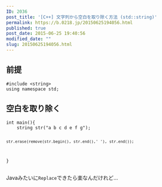 ```yaml
---
ID: 2036
post_title: '[C++] 文字列から空白を取り除く方法 (std::string)'
permalink: https://b.0218.jp/20150625194056.html
published: true
post_date: 2015-06-25 19:40:56
modified_date: ""
slug: 20150625194056.html
---
```

<!--more-->
<h2>前提</h2>
<pre class="language-cpp"><code>#include &lt;string&gt;
using namespace std;</code></pre>


<h2>空白を取り除く</h2>
<pre class="language-cpp"><code>int main(){
    string str("a b c d e f g");

    str.erase(remove(str.begin(), str.end(),' '), str.end());
}</code></pre>

Javaみたいに<code>Replace</code>できたら楽なんだけれど…
